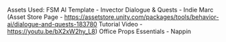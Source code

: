 Assets Used:
FSM AI Template - Invector
Dialogue & Quests - Indie Marc (Asset Store Page - https://assetstore.unity.com/packages/tools/behavior-ai/dialogue-and-quests-183780   Tutorial Video - https://youtu.be/bX2xW2hy_L8)
Office Props Essentials - Nappin
